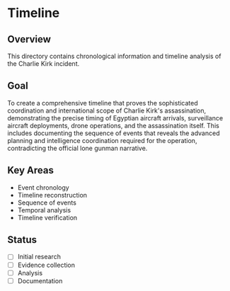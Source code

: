 # Timeline

## Overview
This directory contains chronological information and timeline analysis of the Charlie Kirk incident.

## Goal
To create a comprehensive timeline that proves the sophisticated coordination and international scope of Charlie Kirk's assassination, demonstrating the precise timing of Egyptian aircraft arrivals, surveillance aircraft deployments, drone operations, and the assassination itself. This includes documenting the sequence of events that reveals the advanced planning and intelligence coordination required for the operation, contradicting the official lone gunman narrative.

## Key Areas
- Event chronology
- Timeline reconstruction
- Sequence of events
- Temporal analysis
- Timeline verification

## Status
- [ ] Initial research
- [ ] Evidence collection
- [ ] Analysis
- [ ] Documentation